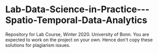# Lab-Data-Science-in-Practice---Spatio-Temporal-Data-Analytics
Repository for Lab Course, Winter 2020. University of Bonn. You are expected to work on the project on your own. Hence don't copy these solutions for plagiarism issues.
